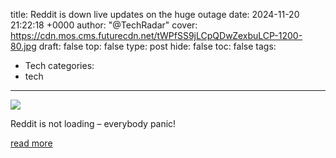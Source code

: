 title: Reddit is down live updates on the huge outage
date: 2024-11-20 21:22:18 +0000
author: "@TechRadar"
cover: https://cdn.mos.cms.futurecdn.net/tWPfSS9jLCpQDwZexbuLCP-1200-80.jpg
draft: false
top: false
type: post
hide: false
toc: false
tags:
  - Tech
categories:
  - tech
---

![](https://cdn.mos.cms.futurecdn.net/tWPfSS9jLCpQDwZexbuLCP-1200-80.jpg)

Reddit is not loading – everybody panic!

[read more](https://www.techradar.com/news/live/reddit-is-down-november-2024-2)
